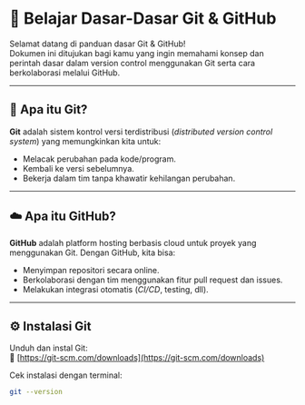 # 📘 Belajar Dasar-Dasar Git & GitHub

Selamat datang di panduan dasar Git & GitHub!  
Dokumen ini ditujukan bagi kamu yang ingin memahami konsep dan perintah dasar dalam version control menggunakan Git serta cara berkolaborasi melalui GitHub.

---

## 🧠 Apa itu Git?

**Git** adalah sistem kontrol versi terdistribusi (*distributed version control system*) yang memungkinkan kita untuk:
- Melacak perubahan pada kode/program.
- Kembali ke versi sebelumnya.
- Bekerja dalam tim tanpa khawatir kehilangan perubahan.

---

## ☁️ Apa itu GitHub?

**GitHub** adalah platform hosting berbasis cloud untuk proyek yang menggunakan Git. Dengan GitHub, kita bisa:
- Menyimpan repositori secara online.
- Berkolaborasi dengan tim menggunakan fitur pull request dan issues.
- Melakukan integrasi otomatis (*CI/CD*, testing, dll).

---

## ⚙️ Instalasi Git

Unduh dan instal Git:  
🔗 [https://git-scm.com/downloads](https://git-scm.com/downloads)

Cek instalasi dengan terminal:

```bash
git --version
